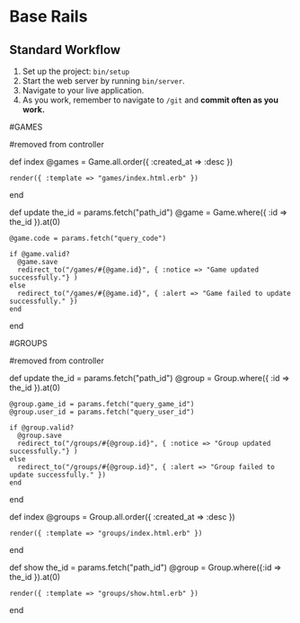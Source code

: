 # Base Rails

## Standard Workflow

 1. Set up the project: `bin/setup`
 1. Start the web server by running `bin/server`.
 1. Navigate to your live application.
 1. As you work, remember to navigate to `/git` and **commit often as you work.**

#GAMES

#removed from controller

  def index
    @games = Game.all.order({ :created_at => :desc })

    render({ :template => "games/index.html.erb" })
  end

  def update
    the_id = params.fetch("path_id")
    @game = Game.where({ :id => the_id }).at(0)

    @game.code = params.fetch("query_code")

    if @game.valid?
      @game.save
      redirect_to("/games/#{@game.id}", { :notice => "Game updated successfully."} )
    else
      redirect_to("/games/#{@game.id}", { :alert => "Game failed to update successfully." })
    end
  end

#GROUPS

#removed from controller

  def update
    the_id = params.fetch("path_id")
    @group = Group.where({ :id => the_id }).at(0)

    @group.game_id = params.fetch("query_game_id")
    @group.user_id = params.fetch("query_user_id")

    if @group.valid?
      @group.save
      redirect_to("/groups/#{@group.id}", { :notice => "Group updated successfully."} )
    else
      redirect_to("/groups/#{@group.id}", { :alert => "Group failed to update successfully." })
    end
  end

  def index
    @groups = Group.all.order({ :created_at => :desc })

    render({ :template => "groups/index.html.erb" })
  end

  def show
    the_id = params.fetch("path_id")
    @group = Group.where({:id => the_id }).at(0)

    render({ :template => "groups/show.html.erb" })
  end
